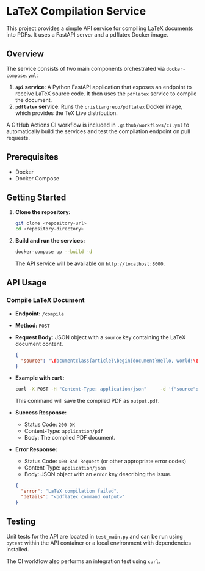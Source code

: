 # LaTeX Compilation Service

This project provides a simple API service for compiling LaTeX documents into PDFs. It uses a FastAPI server and a pdflatex Docker image.

## Overview

The service consists of two main components orchestrated via `docker-compose.yml`:

1.  **`api` service**: A Python FastAPI application that exposes an endpoint to receive LaTeX source code. It then uses the `pdflatex` service to compile the document.
2.  **`pdflatex` service**: Runs the `cristiangreco/pdflatex` Docker image, which provides the TeX Live distribution.

A GitHub Actions CI workflow is included in `.github/workflows/ci.yml` to automatically build the services and test the compilation endpoint on pull requests.

## Prerequisites

-   Docker
-   Docker Compose

## Getting Started

1.  **Clone the repository:**
    ```bash
    git clone <repository-url>
    cd <repository-directory>
    ```

2.  **Build and run the services:**
    ```bash
    docker-compose up --build -d
    ```
    The API service will be available on `http://localhost:8000`.

## API Usage

### Compile LaTeX Document

-   **Endpoint:** `/compile`
-   **Method:** `POST`
-   **Request Body:** JSON object with a `source` key containing the LaTeX document content.
    ```json
    {
      "source": "\documentclass{article}\begin{document}Hello, world!\end{document}"
    }
    ```
-   **Example with `curl`:**
    ```bash
    curl -X POST -H "Content-Type: application/json"     -d '{"source": "\documentclass{article}\begin{document}Hello from API!\end{document}"}'     -o output.pdf http://localhost:8000/compile
    ```
    This command will save the compiled PDF as `output.pdf`.

-   **Success Response:**
    -   Status Code: `200 OK`
    -   Content-Type: `application/pdf`
    -   Body: The compiled PDF document.

-   **Error Response:**
    -   Status Code: `400 Bad Request` (or other appropriate error codes)
    -   Content-Type: `application/json`
    -   Body: JSON object with an `error` key describing the issue.
      ```json
      {
        "error": "LaTeX compilation failed",
        "details": "<pdflatex command output>"
      }
      ```

## Testing

Unit tests for the API are located in `test_main.py` and can be run using `pytest` within the API container or a local environment with dependencies installed.

The CI workflow also performs an integration test using `curl`.
